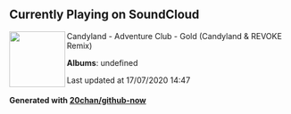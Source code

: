 ## Currently Playing on SoundCloud

[<img align="left" width="100" src="https://i1.sndcdn.com/artworks-000085940738-2313fo-t120x120.jpg">](https://soundcloud.com/candylanddjs/gold-candyland-revoke-remix-1)

Candyland - Adventure Club - Gold (Candyland & REVOKE Remix)

**Albums**: undefined

Last updated at 17/07/2020 14:47

#### Generated with [20chan/github-now](https://github.com/20chan/github-now)


<!--
**20chan/20chan** is a ✨ _special_ ✨ repository because its `README.md` (this file) appears on your GitHub profile.

Here are some ideas to get you started:

- 🔭 I’m currently working on ...
- 🌱 I’m currently learning ...
- 👯 I’m looking to collaborate on ...
- 🤔 I’m looking for help with ...
- 💬 Ask me about ...
- 📫 How to reach me: ...
- 😄 Pronouns: ...
- ⚡ Fun fact: ...
-->
